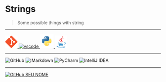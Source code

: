 # Strings

> Some possible things with string
---

<a href="https://git-scm.com/" target="_blank"> 
    <img src="https://raw.githubusercontent.com/devicons/devicon/master/icons/git/git-original.svg" alt="css3" width="40" height="40"/> 
</a>
<a href="https://code.visualstudio.com/">
    <img src="https://cdn.jsdelivr.net/gh/devicons/devicon/icons/vscode/vscode-original.svg" alt="vscode" width="40" height="40"/>
</a>
<a href="https://www.python.org/">
    <img src="https://raw.githubusercontent.com/github/explore/80688e429a7d4ef2fca1e82350fe8e3517d3494d/topics/python/python.png" alt="python" width="45" height="45">
</a>
<a href="https://www.java.com" target="_blank"> 
    <img src="https://raw.githubusercontent.com/devicons/devicon/master/icons/java/java-original.svg" alt="java" width="40" height="40"/> 
</a>

---

![GitHub](https://img.shields.io/badge/GitHub-100000?style=for-the-badge&logo=github&logoColor=white)
![IMarkdown](https://img.shields.io/badge/Markdown-000000?style=for-the-badge&logo=markdown&logoColor=white)
![PyCharm](https://img.shields.io/badge/pycharm-143?style=for-the-badge&logo=pycharm&logoColor=black&color=black&labelColor=greenyellow)
![IntelliJ IDEA](https://img.shields.io/badge/IntelliJIDEA-000000.svg?style=for-the-badge&logo=intellij-idea&logoColor=black&color=black&labelColor=violet)

---

[![GitHub SEU NOME]( https://img.shields.io/github/followers/AmandaPardinho?label=follow&style=social)](https://github.com/AmandaPardinho)
